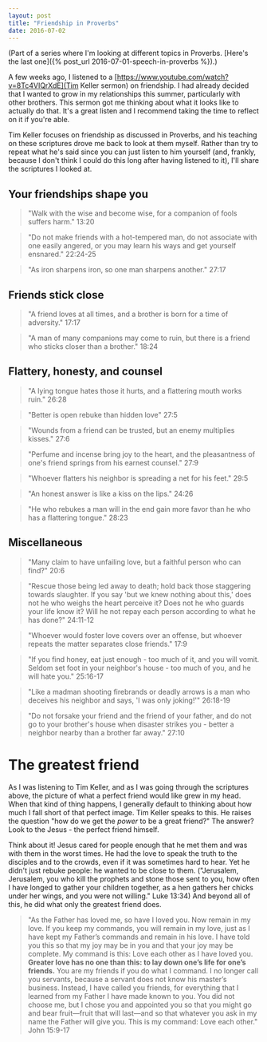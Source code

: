```yaml
---
layout: post
title: "Friendship in Proverbs"
date: 2016-07-02
---
```


(Part of a series where I'm looking at different topics in Proverbs. [Here's the last one]({% post_url 2016-07-01-speech-in-proverbs %}).)

A few weeks ago, I listened to a [https://www.youtube.com/watch?v=8Tc4VIQrXdE](Tim Keller sermon) on friendship. I had already decided that I wanted to grow in my relationships this summer, particularly with other brothers. This sermon got me thinking about what it looks like to actually do that. It's a great listen and I recommend taking the time to reflect on it if you're able.

Tim Keller focuses on friendship as discussed in Proverbs, and his teaching on these scriptures drove me back to look at them myself. Rather than try to repeat what he's said since you can just listen to him yourself (and, frankly, because I don't think I could do this long after having listened to it), I'll share the scriptures I looked at.

## Your friendships shape you
> "Walk with the wise and become wise, for a companion of fools suffers harm." 13:20


> "Do not make friends with a hot-tempered man, do not associate with one easily angered, or you may learn his ways and get yourself ensnared." 22:24-25


> "As iron sharpens iron, so one man sharpens another." 27:17

## Friends stick close

> "A friend loves at all times, and a brother is born for a time of adversity." 17:17


> "A man of many companions may come to ruin, but there is a friend who sticks closer than a brother." 18:24



## Flattery, honesty, and counsel

> "A lying tongue hates those it hurts, and a flattering mouth works ruin." 26:28


> "Better is open rebuke than hidden love" 27:5


> "Wounds from a friend can be trusted, but an enemy multiplies kisses." 27:6


> "Perfume and incense bring joy to the heart, and the pleasantness of one's friend springs from his earnest counsel." 27:9


> "Whoever flatters his neighbor is spreading a net for his feet." 29:5


> "An honest answer is like a kiss on the lips." 24:26


> "He who rebukes a man will in the end gain more favor than he who has a flattering tongue." 28:23


## Miscellaneous


> "Many claim to have unfailing love, but a faithful person who can find?" 20:6


> "Rescue those being led away to death; hold back those staggering towards slaughter. If you say 'but we knew nothing about this,' does not he who weighs the heart perceive it? Does not he who guards your life know it? Will he not repay each person according to what he has done?" 24:11-12



> "Whoever would foster love covers over an offense, but whoever repeats the matter separates close friends." 17:9

> "If you find honey, eat just enough - too much of it, and you will vomit. Seldom set foot in your neighbor's house - too much of you, and he will hate you." 25:16-17


> "Like a madman shooting firebrands or deadly arrows is a man who deceives his neighbor and says, 'I was only joking!'" 26:18-19


> "Do not forsake your friend and the friend of your father, and do not go to your brother's house when disaster strikes you - better a neighbor nearby than a brother far away." 27:10






# The greatest friend
As I was listening to Tim Keller, and as I was going through the scriptures above, the picture of what a perfect friend would like grew in my head. When that kind of thing happens, I generally default to thinking about how much I fall short of that perfect image. Tim Keller speaks to this. He raises the question "how do we get the *power* to be a great friend?" The answer? Look to the Jesus - the perfect friend himself.

Think about it! Jesus cared for people enough that he met them and was with them in the worst times. He had the love to speak the truth to the disciples and to the crowds, even if it was sometimes hard to hear. Yet he didn't just rebuke people: he wanted to be close to them. ("Jerusalem, Jerusalem, you who kill the prophets and stone those sent to you, how often I have longed to gather your children together, as a hen gathers her chicks under her wings, and you were not willing." Luke 13:34) And beyond all of this, he did what only the greatest friend does. 

> "As the Father has loved me, so have I loved you. Now remain in my love. If you keep my commands, you will remain in my love, just as I have kept my Father’s commands and remain in his love. I have told you this so that my joy may be in you and that your joy may be complete. My command is this: Love each other as I have loved you. **Greater love has no one than this: to lay down one’s life for one’s friends.** You are my friends if you do what I command. I no longer call you servants, because a servant does not know his master’s business. Instead, I have called you friends, for everything that I learned from my Father I have made known to you. You did not choose me, but I chose you and appointed you so that you might go and bear fruit—fruit that will last—and so that whatever you ask in my name the Father will give you. This is my command: Love each other." John 15:9-17